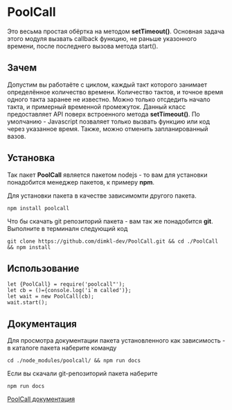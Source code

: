 # PoolCall
Это весьма простая обёртка на методом **setTimeout()**. 
Основная задача этого модуля вызвать callback функцию,  не раньше указонного  времени, после последнего вызова метода start(). 


## Зачем 
Допустим вы работаёте с циклом, каждый такт которого занимает определённое количество времени. Количество тактов, и точное время одного такта заранее не известно. Можно только отсдедить начало такта, и примерный временной промежуток. Данный  класс предоставляет API поверх встроенного метода **setTimeout()**. По умолчанию - Javascript позваляет только вызвать функцию или код через указанное время. Также, можно отменить запланированный вазов. 

## Установка
Так пакет **PoolCall** является пакетом nodejs - то вам для установки понадобится менеджер пакетов, к примеру **npm**.<br>

Для установки пакета в качестве зависимомти другого пакета.

    npm install poolcall

Что бы скачать git репозиторий пакета - вам так же понадобится   **git**. Выполните в терминалн следующий код 

    git clone https://github.com/dimkl-dev/PoolCall.git && cd ./PoolCall && npm install



## Использование

    let {PoolCall} = require('poolcall"');
    let cb = ()={console.log('i`m called')};
    let wait = new PoolCall(cb);
    wait.start();


## Документация

Для просмотра документации пакета установленного как зависимость -  в каталоге пакета наберите команду 

    cd ./node_modules/poolcall/ && npm run docs

Если вы скачали git-репозиторий пакета наберите 

    npm run docs

<a href="./docs/index.html">PoolCall документация</a>
<!--
./docs/index.html
https://htmlbook.ru/samhtml/yakorya
-->

